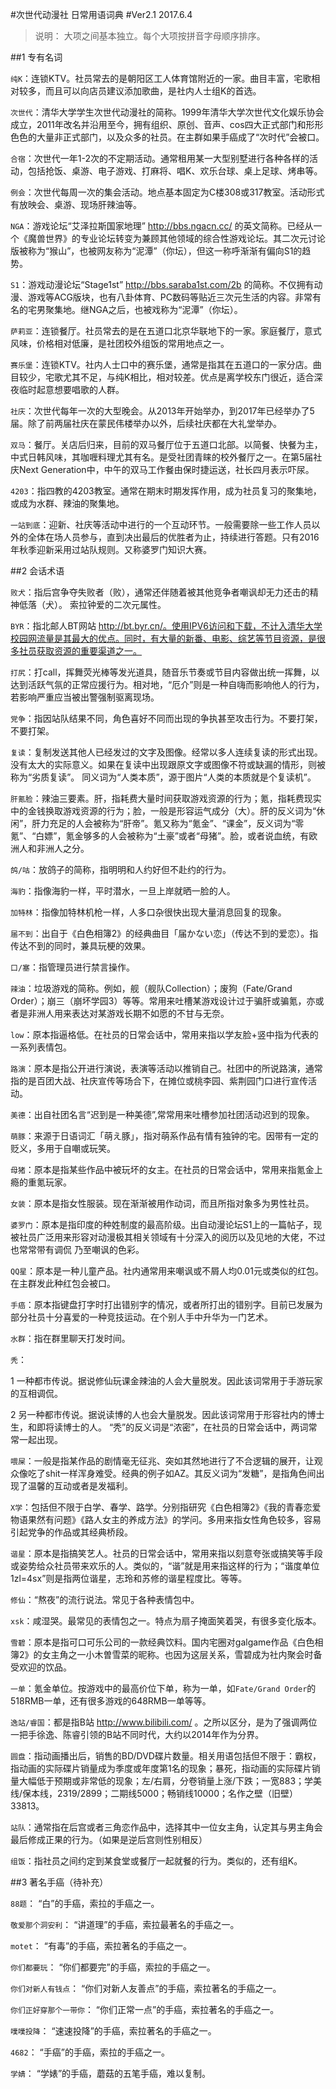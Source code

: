 #次世代动漫社 日常用语词典#Ver2.1  2017.6.4>说明：大项之间基本独立。每个大项按拼音字母顺序排序。##1 专有名词```纯K```：连锁KTV。社员常去的是朝阳区工人体育馆附近的一家。曲目丰富，宅歌相对较多，而且可以向店员建议添加歌曲，是社内人士组K的首选。```次世代```：清华大学学生次世代动漫社的简称。1999年清华大学次世代文化娱乐协会成立，2011年改名并沿用至今，拥有组织、原创、音声、cos四大正式部门和形形色色的大量非正式部门，以及众多的社员。在主群如果手癌成了“次时代”会被口。```合宿```：次世代一年1-2次的不定期活动。通常租用某一大型别墅进行各种各样的活动，包括抢饭、桌游、电子游戏、打麻将、唱K、欢乐台球、桌上足球、烤串等。```例会```：次世代每周一次的集会活动。地点基本固定为C楼308或317教室。活动形式有放映会、桌游、现场肝辣油等。```NGA```：游戏论坛“艾泽拉斯国家地理” http://bbs.ngacn.cc/ 的英文简称。已经从一个《魔兽世界》的专业论坛转变为兼顾其他领域的综合性游戏论坛。其二次元讨论版被称为“猴山”，也被网友称为“泥潭”（你坛），但这一称呼渐渐有偏向S1的趋势。```S1```：游戏动漫论坛“Stage1st” http://bbs.saraba1st.com/2b 的简称。不仅拥有动漫、游戏等ACG版块，也有八卦体育、PC数码等贴近三次元生活的内容。非常有名的宅男聚集地。继NGA之后，也被戏称为“泥潭”（你坛）。```萨莉亚```：连锁餐厅。社员常去的是在五道口北京华联地下的一家。家庭餐厅，意式风味，价格相对低廉，是社团校外组饭的常用地点之一。```赛乐堡```：连锁KTV。社内人士口中的赛乐堡，通常是指其在五道口的一家分店。曲目较少，宅歌尤其不足，与纯K相比，相对较差。优点是离学校东门很近，适合深夜临时起意想要唱歌的人群。```社庆```：次世代每年一次的大型晚会。从2013年开始举办，到2017年已经举办了5届。除了前两届社庆在蒙民伟楼举办以外，后续社庆都在大礼堂举办。```双马```：餐厅。关店后归来，目前的双马餐厅位于五道口北部。以简餐、快餐为主，中式日韩风味，其咖喱料理尤其有名。是受社团青睐的校外餐厅之一。在第5届社庆Next Generation中，中午的双马工作餐由保时捷运送，社长四月表示吓尿。```4203```：指四教的4203教室。通常在期末时期发挥作用，成为社员复习的聚集地，或成为水群、辣油的聚集地。```一站到底```：迎新、社庆等活动中进行的一个互动环节。一般需要除一些工作人员以外的全体在场人员参与，直到决出最后的优胜者为止，持续进行答题。只有2016年秋季迎新采用过站队规则。又称婆罗门知识大赛。##2 会话术语```败犬```：指后宫争夺失败者（败），通常还伴随着被其他竞争者嘲讽却无力还击的精神低落（犬）。索拉钟爱的二次元属性。```BYR```：指北邮人BT网站 http://bt.byr.cn/。使用IPV6访问和下载，不计入清华大学校园网流量是其最大的优点。同时，有大量的新番、电影、综艺等节目资源，是很多社员获取资源的重要渠道之一。```打尻```：打call，挥舞荧光棒等发光道具，随音乐节奏或节目内容做出统一挥舞，以达到活跃气氛的正常应援行为。相对地，“厄介”则是一种自嗨而影响他人的行为，若影响严重应当被出警强制驱离现场。```党争```：指因站队结果不同，角色喜好不同而出现的争执甚至攻击行为。不要打架，不要打架。```复读```：复制发送其他人已经发过的文字及图像。经常以多人连续复读的形式出现。没有太大的实际意义。如果在复读中出现跟原文字或图像不符或缺漏的情形，则被称为“劣质复读”。同义词为“人类本质”，源于图片“人类的本质就是个复读机”。```肝氪脸```：辣油三要素。肝，指耗费大量时间获取游戏资源的行为；氪，指耗费现实中的金钱换取游戏资源的行为；脸，一般是形容运气成分（大）。肝的反义词为“休闲”，肝力充足的人会被称为“肝帝”。氪又称为“氪金”、“课金”，反义词为“零氪”、“白嫖”，氪金够多的人会被称为“土豪”或者“母猪”。脸，或者说血统，有欧洲人和非洲人之分。```鸽/咕```：放鸽子的简称，指明明和人约好但不赴约的行为。```海豹```：指像海豹一样，平时潜水，一旦上岸就晒一脸的人。```加特林```：指像加特林机枪一样，人多口杂很快出现大量消息回复的现象。```届不到```：出自于《白色相簿2》的经典曲目「届かない恋」（传达不到的爱恋）。指传达不到的同时，兼具玩梗的效果。```口/塞```：指管理员进行禁言操作。```辣油```：垃圾游戏的简称。例如，舰（舰队Collection）；废狗（Fate/Grand Order）；崩三（崩坏学园3）等等。常用来吐槽某游戏设计过于骗肝或骗氪，亦或者是非洲人用来表达对某游戏长期不如愿的不甘与无奈。```low```：原本指逼格低。在社员的日常会话中，常用来指以学友脸+竖中指为代表的一系列表情包。```路演```：原本是指公开进行演说，表演等活动以推销自己。社团中的所说路演，通常指的是百团大战、社庆宣传等场合下，在摊位或桃李园、紫荆园门口进行宣传活动。```美德```：出自社团名言“迟到是一种美德”,常常用来吐槽参加社团活动迟到的现象。```萌豚```：来源于日语词汇「萌え豚」，指对萌系作品有情有独钟的宅。因带有一定的贬义，多用于自嘲或玩笑。```母猪```：原本是指某些作品中被玩坏的女主。在社员的日常会话中，常用来指氪金上瘾的重氪玩家。```女装```：原本是指女性服装。现在渐渐被用作动词，而且所指对象多为男性社员。```婆罗门```：原本是指印度的种姓制度的最高阶级。出自动漫论坛S1上的一篇帖子，现被社员广泛用来形容对动漫极其相关领域有十分深入的阅历以及见地的大佬，不过也常常带有调侃乃至嘲讽的色彩。```QQ星```：原本是一种儿童产品。社内通常用来嘲讽或不屑人均0.01元或类似的红包。在主群发此种红包会被口。```手癌```：原本指键盘打字时打出错别字的情况，或者所打出的错别字。目前已发展为部分社员十分喜爱的一种竞技运动。在个别人手中升华为一门艺术。```水群```：指在群里聊天打发时间。```秃```：
1 一种都市传说。据说修仙玩课金辣油的人会大量脱发。因此该词常用于手游玩家的互相调侃。
2 另一种都市传说。据说读博的人也会大量脱发。因此该词常用于形容社内的博士生，和即将读博士的人。“秃”的反义词是“浓密”，在社员的日常会话中，两词常常一起出现。```喂屎```：一般是指某作品的剧情毫无征兆、突如其然地进行了不合逻辑的展开，让观众像吃了shit一样浑身难受。经典的例子如AZ。其反义词为“发糖”，是指角色间出现了温馨的互动或者是发福利。```X学```：包括但不限于白学、春学、路学。分别指研究《白色相簿2》《我的青春恋爱物语果然有问题》《路人女主的养成方法》的学问。多用来指女性角色较多，容易引起党争的作品或其经典桥段。```谐星```：原本是指搞笑艺人。社员的日常会话中，常用来指以刻意夸张或搞笑等手段或姿势给众社员带来欢乐的人。类似的，“谐”就是用来指这样的行为；“谐度单位1zl=4sx”则是指两位谐星，志玲和苏修的谐星程度比。等等。```修仙```：“熬夜”的流行说法。常见于各种表情包中。```xsk```：咸湿哭。最常见的表情包之一。特点为扇子掩面笑着哭，有很多变化版本。 ```雪碧```：原本是指可口可乐公司的一款经典饮料。国内宅圈对galgame作品《白色相簿2》的女主角之一小木曽雪菜的昵称。也因为这层关系，雪碧成为社内聚会时备受欢迎的饮品。```一单```：氪金单位。按游戏中的最高价位下单，称为一单，如```Fate/Grand Order```的518RMB一单，还有很多游戏的648RMB一单等等。```逸站/睿国```：都是指B站 http://www.bilibili.com/  。之所以区分，是为了强调两位一把手徐逸、陈睿引领的B站不同时代，大约以2014年作为分界。```圆盘```：指动画播出后，销售的BD/DVD碟片数量。相关用语包括但不限于：霸权，指动画的实际碟片销量成为季度或年度第1名的现象；暴死，指动画的实际碟片销量大幅低于预期或非常低的现象；左/右肩，分卷销量上涨/下跌；一宽883；学美线/保本线，2319/2899；二期线5000；畅销线10000；名作之壁（旧壁）33813。```站队```：通常指在后宫或者三角恋作品中，选择其中一位女主角，认定其与男主角会最后修成正果的行为。（如果是逆后宫则性别相反）```组饭```：指社员之间约定到某食堂或餐厅一起就餐的行为。类似的，还有组K。##3 著名手癌（待补充）```88题```：“白”的手癌，索拉的手癌之一。```敬爱那个洞安利```：“讲道理”的手癌，索拉最著名的手癌之一。```motet```：“有毒”的手癌，索拉著名的手癌之一。```你们都要玩```：“你们都要完”的手癌，索拉的手癌之一。```你们对新人有钱点```：“你们对新人友善点”的手癌，索拉著名的手癌之一。```你们正好穿那个一带你```：“你们正常一点”的手癌，索拉著名的手癌之一。```噗噗投降```：“速速投降”的手癌，索拉著名的手癌之一。```4682```：“手癌”的手癌，索拉的手癌之一。```学婧```：“学婊”的手癌，蘑菇的五笔手癌，难以复制。